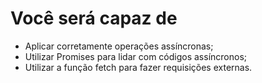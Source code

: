 # Você será capaz de

- Aplicar corretamente operações assíncronas;
- Utilizar Promises para lidar com códigos assíncronos;
- Utilizar a função fetch para fazer requisições externas.
